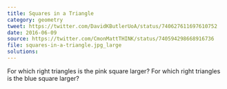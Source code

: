 ```yaml
---
title: Squares in a Triangle
category: geometry
tweet: https://twitter.com/DavidKButlerUoA/status/740627611697610752
date: 2016-06-09
source: https://twitter.com/CmonMattTHINK/status/740594298668916736
file: squares-in-a-triangle.jpg_large
solutions: 
---
```

For which right triangles is the pink square larger? For which right triangles is the blue square larger?